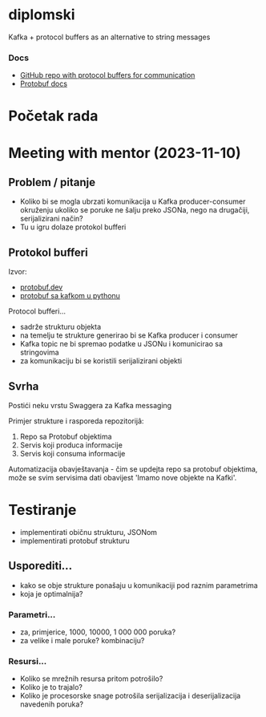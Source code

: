 # diplomski

Kafka + protocol buffers as an alternative to string messages

### Docs

- [GitHub repo with protocol buffers for communication](https://github.com/confluentinc/confluent-kafka-python/blob/master/examples/protobuf_producer.py)
- [Protobuf docs](https://protobuf.dev/)


# Početak rada



# Meeting with mentor (2023-11-10)

## Problem / pitanje

- Koliko bi se mogla ubrzati komunikacija u Kafka producer-consumer okruženju
  ukoliko se poruke ne šalju preko JSONa, nego na drugačiji, serijalizirani način?
- Tu u igru dolaze protokol bufferi

## Protokol bufferi

Izvor:

- [protobuf.dev](https://protobuf.dev/)
- [protobuf sa kafkom u pythonu](https://github.com/confluentinc/confluent-kafka-python/blob/master/examples/protobuf_producer.py)

Protocol bufferi...

- sadrže strukturu objekta
- na temelju te strukture generirao bi se Kafka producer i consumer
- Kafka topic ne bi spremao podatke u JSONu i komunicirao sa stringovima
- za komunikaciju bi se koristili serijalizirani objekti

## Svrha

Postići neku vrstu Swaggera za Kafka messaging

Primjer strukture i rasporeda repozitorijâ:

1. Repo sa Protobuf objektima
2. Servis koji produca informacije
3. Servis koji consuma informacije

Automatizacija obavještavanja - čim se updejta repo sa protobuf objektima, može se svim servisima dati obavijest 'Imamo nove objekte na Kafki'.

# Testiranje

- implementirati običnu strukturu, JSONom
- implementirati protobuf strukturu

## Usporediti...

- kako se obje strukture ponašaju u komunikaciji pod raznim parametrima
- koja je optimalnija?

### Parametri...

- za, primjerice, 1000, 10000, 1 000 000 poruka?
- za velike i male poruke? kombinaciju?

### Resursi...

- Koliko se mrežnih resursa pritom potrošilo?
- Koliko je to trajalo?
- Koliko je procesorske snage potrošila serijalizacija i deserijalizacija navedenih poruka?
